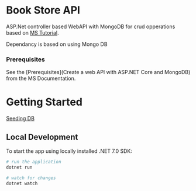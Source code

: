 # Book Store API

ASP.Net controller based WebAPI with MongoDB for crud opperations based on [MS Tutorial](https://learn.microsoft.com/en-us/aspnet/core/tutorials/first-mongo-app?view=aspnetcore-7.0&tabs=visual-studio).

Dependancy is based on using Mongo DB

### Prerequisites
See the [Prerequisites](Create a web API with ASP.NET Core and MongoDB) from the MS Documentation.

# Getting Started

[Seeding DB](https://learn.microsoft.com/en-us/aspnet/core/tutorials/first-mongo-app?view=aspnetcore-7.0&tabs=visual-studio#configure-mongodb)

## Local Development

To start the app using locally installed .NET 7.0 SDK:

``` sh
# run the application
dotnet run

# watch for changes
dotnet watch
```



